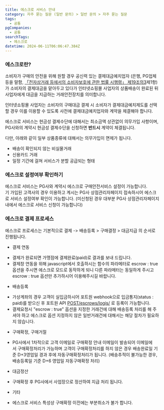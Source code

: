 ```yaml
---
title: 에스크로 서비스 안내
category: 자주 묻는 질문 (일반 문의) > 일반 문의 > 자주 묻는 질문
tags:
  - 공통
pgCompanies:
  - 공통
searchTags:
  - 에스크로
datetime: 2024-06-11T06:06:47.384Z
---
```


### **에스크로란?**

소비자가 구매의 안전을 위해 원할 경우 공신력 있는 결제대금예치업자 (은행, PG업체 등을 말함, [「전자상거래 등에서의 소비자보호에 관한 법률 시행령」 제19조의3](http://www.law.go.kr/LSW/LsiJoLinkP.do?docType=JO\&lsNm=%EC%A0%84%EC%9E%90%EC%83%81%EA%B1%B0%EB%9E%98+%EB%93%B1%EC%97%90%EC%84%9C%EC%9D%98+%EC%86%8C%EB%B9%84%EC%9E%90%EB%B3%B4%ED%98%B8%EC%97%90+%EA%B4%80%ED%95%9C+%EB%B2%95%EB%A5%A0+%EC%8B%9C%ED%96%89%EB%A0%B9\&joNo=001900003\&languageType=KO\&paras=1)제1항)가 소비자의 결제대금을 맡아두고 있다가 인터넷쇼핑몰 사업자의 상품배송이 완료된 뒤 사업자에게 대금을 지급하는 거래안전장치를 의미합니다.

인터넷쇼핑몰 사업자는 소비자의 구매대금 결제 시 소비자가 결제대금예치제도를 선택할 경우 이를 이용할 수 있도록 사전에 결제대금예치업자와 계약을 체결해야 합니다.

에스크로 서비스는 현금성 결제수단에 대해서는 최소금액 상관없이 의무가입 사항이며, PG사와의 계약시 현금성 결제수단을 신청하면 **반드시** 계약이 체결됩니다.

다만, 아래와 같이 일부 상품종류에 대해서는 의무가입이 면제가 됩니다.

- 배송이 확인되지 않는 비실물거래
- 신용카드 거래
- 일정 기간에 걸쳐 서비스가 분할 공급되는 형태

### **에스크로 설정여부 확인하기**

에스크로 서비스는 PG사와 계약시 에스크로 구매안전서비스 설정이 가능합니다.\
기 가입된  고객사의 경우 이용하고 계시는 PG사 상점관리자페이지 접속하시어 에스크로 서비스 설정여부 확인이 가능합니다. (미신청된 경우 대부분 PG사 상점관리자페이지 내에서 에스크로 서비스 신청이 가능합니다)

### **에스크로 결제 프로세스**

에스크로 프로세스는 기본적으로 결제 -> 배송등록 > 구매결정 > 대금지급 의 순서로 진행됩니다.

- 결제 연동

<Indent level="1">

- 결제가 완료되면 가맹점에 결제완료(paid)로 결과를 보내 드립니다.
- 결제창 연동을 위해 javascript에서 호출하시는 함수의 파라메터로 escrow : true 옵션을 주시면 에스크로 모드로 동작하게 되니 다른 파라메터는 동일하게 주시고 escrow : true 옵션만 추가하시어 이용해주시길 바랍니다.

</Indent>

<Callout content="e.g)
IMP.request_pay({
//다른 파라메터는 생략
escrow: true
})
" />

- 배송등록

<Indent level="1">

- 가상계좌의 경우 고객이 실입금하시어 포트원 webhook으로 입금통지(status : paid)를 받으신 후 포트원 API  [POST/escrows/logis/](https://api.iamport.kr) 로 등록이 가능합니다.
- 결제요청시 "escrow : true" 옵션을 지정한 거래건에 대해 배송등록 처리를 해 주셔야 하고 에스크로 옵션 지정하지 않은 일반거래건에 대해서는 해당 절차가 필요하지 않습니다.

</Indent>

- 구매확정, 구매거절

<Indent level="1">

- PG사에서 1차적으로 고객 이메일로 구매확정 안내 이메일이 발송되어 이메일에서 구매확정처리가 가능하며 고객이 구매확정처리를 하지 않은 경우 배송완료일 기준 D+3영업일 경과 후에 자동구매확정처리가 됩니다.
  (배송추적이 불가능한 경우, 배송등록일 기준 D+6 영업일 자동구매확정 처리)

</Indent>

- 대금정산

<Indent level="1">

- 구매확정 후 PG사에서 사업장으로 정산하여 지급 처리 됩니다.

</Indent>

- 기타

<Indent level="1">

- 에스크로 서비스 특성상 구매확정 이전에는 부분취소가 불가 합니다.

</Indent>

<Callout title="에스크로 관련 API 보러가기 ↗" />
